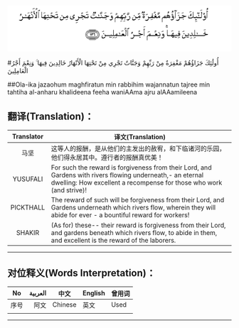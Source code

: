 ![003:136](images/003_136.gif)

#أُولَٰئِكَ جَزَاؤُهُمْ مَغْفِرَةٌ مِنْ رَبِّهِمْ وَجَنَّاتٌ تَجْرِي مِنْ تَحْتِهَا الْأَنْهَارُ خَالِدِينَ فِيهَا ۚ وَنِعْمَ أَجْرُ الْعَامِلِينَ 

##Ola-ika jazaohum maghfiratun min rabbihim wajannatun tajree min tahtiha al-anharu khalideena feeha waniAAma ajru alAAamileena 

## 翻译(Translation)：

| Translator | 译文(Translation)                                            |
| :--------: | ------------------------------------------------------------ |
|    马坚    | 这等人的报酬，是从他们的主发出的赦宥，和下临诸河的乐园，他们得永居其中。遵行者的报酬真优美！ |
|  YUSUFALI  | For such the reward is forgiveness from their Lord, and Gardens with rivers flowing underneath,- an eternal dwelling: How excellent a recompense for those who work (and strive)! |
| PICKTHALL  | The reward of such will be forgiveness from their Lord, and Gardens underneath which rivers flow, wherein they will abide for ever - a bountiful reward for workers! |
|   SHAKIR   | (As for) these-- their reward is forgiveness from their Lord, and gardens beneath which rivers flow, to abide in them, and excellent is the reward of the laborers. |

---

## 对位释义(Words Interpretation)：

| No   | العربية | 中文    | English | 曾用词 |
| ---- | ------: | ------- | ------- | ------ |
| 序号 |    阿文 | Chinese | 英文    | Used   |
|      |         |         |         |        |

---
